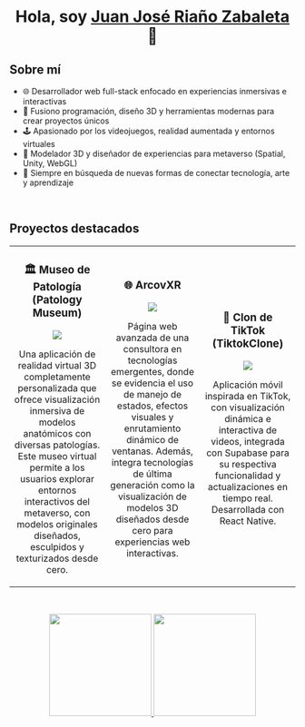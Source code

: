 <div align="center">
<h1 align="center">Hola, soy <a href="https://aristi.dev">Juan José Riaño Zabaleta</a> 👋</h1>
</div>

## Sobre mí

- 🌐 Desarrollador web full-stack enfocado en experiencias inmersivas e interactivas  
- 🧠 Fusiono programación, diseño 3D y herramientas modernas para crear proyectos únicos  
- 🕹️ Apasionado por los videojuegos, realidad aumentada y entornos virtuales  
- 🎨 Modelador 3D y diseñador de experiencias para metaverso (Spatial, Unity, WebGL)  
- 🚀 Siempre en búsqueda de nuevas formas de conectar tecnología, arte y aprendizaje  
<br>

## Proyectos destacados
<table>
<tr>
<td width="33%">
<h3 align="center">🏛️ Museo de Patología (Patology Museum)</h3>
<div align="center">
<p>
<img src="https://img.shields.io/badge/VR%20APP-Unity%20%2B%20Blender-blueviolet?style=for-the-badge">
</p>
<p>Una aplicación de realidad virtual 3D completamente personalizada que ofrece visualización inmersiva de modelos anatómicos con diversas patologías. Este museo virtual permite a los usuarios explorar entornos interactivos del metaverso, con modelos originales diseñados, esculpidos y texturizados desde cero.</p>
</div>
</td>

<td width="33%">
<h3 align="center">🌐 ArcovXR</h3>
<div align="center">
<p>
<img src="https://img.shields.io/badge/WEBAPP-React%20%2B%20Three.js-61dafb?style=for-the-badge&logo=react">
</p>
<p>Página web avanzada de una consultora en tecnologías emergentes, donde se evidencia el uso de manejo de estados, efectos visuales y enrutamiento dinámico de ventanas. Además, integra tecnologías de última generación como la visualización de modelos 3D diseñados desde cero para experiencias web interactivas.</p>
</div>  
</td>

<td width="33%">
<h3 align="center">📱 Clon de TikTok (TiktokClone)</h3>
<div align="center">
<p>
<img src="https://img.shields.io/badge/MOBILE-React%20Native%20%2B%20Supabase-ff8800?style=for-the-badge&logo=react&logoColor=white">
</p>
<p>Aplicación móvil inspirada en TikTok, con visualización dinámica e interactiva de videos, integrada con Supabase para su respectiva funcionalidad y actualizaciones en tiempo real. Desarrollada con React Native.</p>
</div>  
</td>
</tr>
</table>

<br>

<p align="center">
<a href="https://github.com/ArisGuimera">
  <img height="180em" src="https://github-readme-stats-eight-theta.vercel.app/api?username=ArisGuimera&show_icons=true&theme=algolia&include_all_commits=true&count_private=true"/>
  <img height="180em" src="https://github-readme-stats-eight-theta.vercel.app/api/top-langs/?username=ArisGuimera&layout=compact&langs_count=8&theme=algolia"/>
</a>
</p>
